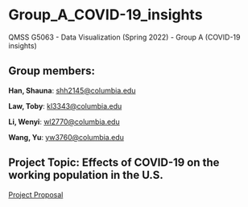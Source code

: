 # Group_A_COVID-19_insights
QMSS G5063 - Data Visualization (Spring 2022) - Group A (COVID-19 insights)


## Group members: 

**Han, Shauna**: shh2145@columbia.edu

**Law, Toby**: kl3343@columbia.edu

**Li, Wenyi**: wl2770@columbia.edu

**Wang, Yu**: yw3760@columbia.edu


## Project Topic: Effects of COVID-19 on the working population in the U.S.

[Project Proposal](./Project_Proposal_Group_A.pdf)
